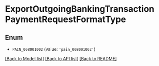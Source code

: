 # ExportOutgoingBankingTransactionPaymentRequestFormatType


## Enum

* `PAIN_008001002` (value: `'pain_008001002'`)

[[Back to Model list]](../README.md#documentation-for-models) [[Back to API list]](../README.md#documentation-for-api-endpoints) [[Back to README]](../README.md)


